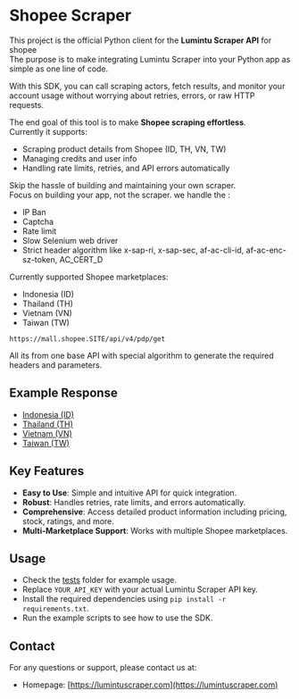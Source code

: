 # Shopee Scraper

This project is the official Python client for the **Lumintu Scraper API** for shopee  
The purpose is to make integrating Lumintu Scraper into your Python app as simple as one line of code.

With this SDK, you can call scraping actors, fetch results, and monitor your account usage without worrying about retries, errors, or raw HTTP requests.

The end goal of this tool is to make **Shopee scraping effortless**.  
Currently it supports:

- Scraping product details from Shopee (ID, TH, VN, TW)
- Managing credits and user info
- Handling rate limits, retries, and API errors automatically

Skip the hassle of building and maintaining your own scraper.  
Focus on building your app, not the scraper. we handle the :

- IP Ban
- Captcha
- Rate limit
- Slow Selenium web driver
- Strict header algorithm like x-sap-ri, x-sap-sec, af-ac-cli-id, af-ac-enc-sz-token, AC_CERT_D

Currently supported Shopee marketplaces:

- Indonesia (ID)
- Thailand (TH)
- Vietnam (VN)
- Taiwan (TW)

```HTTP
https://mall.shopee.SITE/api/v4/pdp/get
```
All its from one base API with special algorithm to generate the required headers and parameters.

## Example Response
- [Indonesia (ID)](tests/output/result_12cc1728-2a9a-4945-b7b2-c2a9bbcfb0ee_shopee_id.json)
- [Thailand (TH)](tests/output/result_30dfcaf1-8ff2-412c-bb40-f451e1f80222_shopee_th.json)
- [Vietnam (VN)](tests/output/result_b6e075c2-5867-4967-81d8-d93e88961a11_shopee_vn.json)
- [Taiwan (TW)](tests/output/result_bf447882-19c4-4047-9f64-387f169e6fd9_shopee_tw.json)

## Key Features
- **Easy to Use**: Simple and intuitive API for quick integration.
- **Robust**: Handles retries, rate limits, and errors automatically.
- **Comprehensive**: Access detailed product information including pricing, stock, ratings, and more.
- **Multi-Marketplace Support**: Works with multiple Shopee marketplaces.

## Usage
- Check the [tests](tests) folder for example usage.
- Replace `YOUR_API_KEY` with your actual Lumintu Scraper API key.
- Install the required dependencies using `pip install -r requirements.txt`.
- Run the example scripts to see how to use the SDK.

## Contact
For any questions or support, please contact us at:
- Homepage: [https://lumintuscraper.com](https://lumintuscraper.com)


